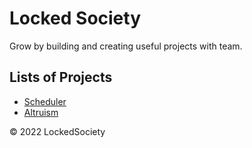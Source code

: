 # Locked Society

Grow by building and creating useful projects with team.

## Lists of Projects

- [Scheduler](https://lockedsociety.github.io/scheduler)
- [Altruism](https://lockedsociety.github.io/altruism)

&copy; 2022 LockedSociety
